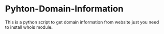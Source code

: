 # Pyhton-Domain-Information
This is a python script to get domain information from website just you need to install whois module.
